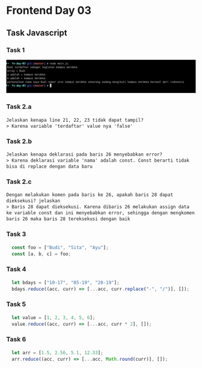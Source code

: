 # Frontend Day 03

## Task Javascript

### Task 1

![task-1](https://github.com/KangAbbad/tfa-alterra/blob/master/fe-day-03/images/ss-01.png?raw=true)

### Task 2.a

```notes
Jelaskan kenapa line 21, 22, 23 tidak dapat tampil?
> Karena variable 'terdaftar' value nya 'false'
```

### Task 2.b

```notes
Jelaskan kenapa deklarasi pada baris 26 menyebabkan error?
> Karena deklarasi variable 'nama' adalah const. Const berarti tidak bisa di replace dengan data baru
```

### Task 2.c

```notes
Dengan melakukan komen pada baris ke 26, apakah baris 28 dapat dieksekusi? jelaskan
> Baris 28 dapat dieksekusi. Karena dibaris 26 melakukan assign data ke variable const dan ini menyebabkan error, sehingga dengan mengkomen baris 26 maka baris 28 tereksekusi dengan baik
```

### Task 3

```javascript
  const foo = ["Budi", "Sita", "Ayu"];
  const [a, b, c] = foo;
```

### Task 4

```javascript
  let bdays = ["10-17", "05-19", "20-19"];
  bdays.reduce((acc, curr) => [...acc, curr.replace("-", "/")], []);
```

### Task 5

```javascript
  let value = [1, 2, 3, 4, 5, 6];
  value.reduce((acc, curr) => [...acc, curr * 2], []);
```

### Task 6

```javascript
  let arr = [1.5, 2.56, 5.1, 12.33];
  arr.reduce((acc, curr) => [...acc, Math.round(curr)], []);
```
